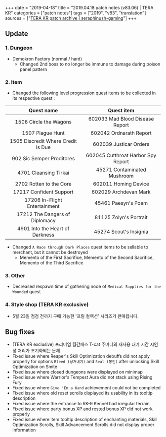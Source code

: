 +++
date = "2019-04-18"
title = "2019.04.18 patch notes (v83.06) | TERA KR"
categories = ["patch notes"]
tags = ["2019", "v83", "translation"]
sources = ["[TERA KR patch archive | seraphinush-gaming](/ko/patch/2019/v83-06)"]
+++

## Update

### **1.** Dungeon
- Demokron Factory (normal / hard)
  - Changed 2nd boss to no longer be immune to damage during poison panel pattern

### **2.** Item
- Changed the following level progression quest items to be collected in its respective quest :

| Quest name | Quest item |
| :-: | :-: |
| 1506 Circle the Wagons | 602033 Mad Blood Disease Report |
| 1507 Plague Hunt | 602042 Ordnarath Report |
| 1505 Discredit Where Credit Is Due | 602039 Justicar Orders |
| 902 Sic Semper Proditores | 602045 Cutthroat Harbor Spy Report |
| 4701 Cleansing Tirkai | 45271 Contaminated Mushroom |
| 2702 Rotten to the Core | 602011 Homing Device |
| 17217 Confident Support | 602029 Archdevan Mark |
| 17206 In-Flight Entertainment | 45461 Paesyn's Poem |
| 17212 The Dangers of Diplomacy | 81125 Zolyn's Portrait |
| 4901 Into the Heart of Darkness | 45274 Scout's Insignia |

- Changed `A Race through Dark Places` quest items to be sellable to merchant, but it cannot be destroyed
  - Memento of the First Sacrifice, Memento of the Second Sacrifice, Memento of the Third Sacrifice

### **3.** Other
- Decreased respawn time of gathering node of `Medical Supplies for the Wounded` quest

### **4.** Style shop (TERA KR exclusive)
- 5월 23일 점검 전까지 구매 가능한 '프릴 컬렉션' 시리즈가 판매됩니다.

## Bug fixes

- (TERA KR exclusive) 프리미엄 월간패스 T-cat 주머니의 재사용 대기 시간 시인성 처리가 초기화되는 문제
- Fixed issue where Reaper's Skill Optimization debuffs did not apply properly for options `Bleed (상처내기)` and `Seal (봉인)` after unlocking Skill Optimization on Smite
- Fixed issue where closed dungeons were displayed on minimap
- Fixed issue where Warrior's Tempest Aura did not stack using Rising Fury
- Fixed issue where `Give 'Em a Hand` achievement could not be completed
- Fixed issue where old reset scrolls displayed its usability in its tooltip description
- Fixed issue where the entrance to RK-9 Kennel had irregular terrain
- Fixed issue where party bonus XP and rested bonus XP did not work properly
- Fixed issue where item tooltip description of enchanting materials, Skill Optimization Scrolls, Skill Advancement Scrolls did not display proper information
